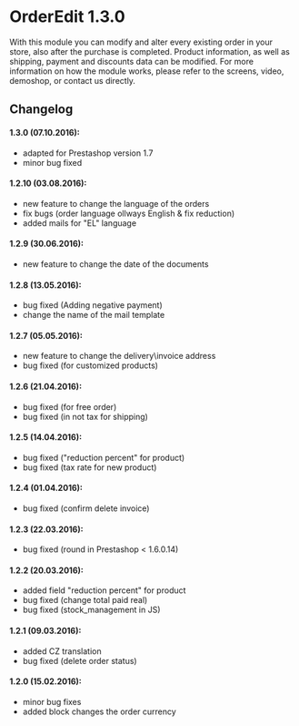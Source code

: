 # OrderEdit 1.3.0

With this module you can modify and alter every existing order in your store, also after the purchase is completed. Product information, as well as shipping, payment and discounts data can be modified. For more information on how the module works, please refer to the screens, video, demoshop, or contact us directly.

## Changelog

#### 1.3.0 (07.10.2016):
* adapted for Prestashop version 1.7
* minor bug fixed

#### 1.2.10 (03.08.2016):
* new feature to change the language of the orders
* fix bugs (order language ollways English & fix reduction)
* added mails for "EL" language

#### 1.2.9 (30.06.2016):
* new feature to change the date of the documents

#### 1.2.8 (13.05.2016):
* bug fixed (Adding negative payment)
* change the name of the mail template

#### 1.2.7 (05.05.2016):
* new feature to change the delivery\invoice address
* bug fixed (for customized products)

#### 1.2.6 (21.04.2016):
* bug fixed (for free order)
* bug fixed (in not tax for shipping)

#### 1.2.5 (14.04.2016):
* bug fixed ("reduction percent" for product)
* bug fixed (tax rate for new product)

#### 1.2.4 (01.04.2016):
* bug fixed (confirm delete invoice)

#### 1.2.3 (22.03.2016):
* bug fixed (round in Prestashop < 1.6.0.14)

#### 1.2.2 (20.03.2016):
* added field "reduction percent" for product
* bug fixed (change total paid real)
* bug fixed (stock_management in JS)

#### 1.2.1 (09.03.2016):
* added CZ translation
* bug fixed (delete order status)

#### 1.2.0 (15.02.2016):
* minor bug fixes
* added block changes the order currency